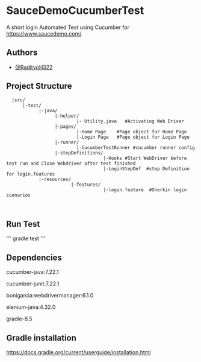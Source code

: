 
# SauceDemoCucumberTest

A short login Automated Test using Cucumber for https://www.saucedemo.com/


## Authors

- [@RadityoH322](https://github.com/RadityoH322)


## Project Structure


```
  |src/
      |-test/
            |-java/
                  |-helper/
                          |- Utility.java   #Activating Web Driver
                  |-pages/
                          |-Home Page    #Page object for Home Page
                          |-Login Page   #Page object for Login Page 
                  |-runner/
                          |-CucumberTestRunner #cucumber runner config
                  |-stepDefinitions/
                                    |-Hooks #Start WebDriver before test run and Close Webdriver after test finished
                                    |-LoginStepDef  #step Definition for login.features
            |-resources/
                        |-features/
                                    |-login.feature  #Gherkin login scenarios

  
```

    
## Run Test
'''
gradle test
'''


## Dependencies

cucumber-java:7.22.1

cucumber-junit:7.22.1

bonigarcia:webdrivermanager:6.1.0

elenium-java:4.32.0

gradle-8.5



## Gradle installation

https://docs.gradle.org/current/userguide/installation.html
